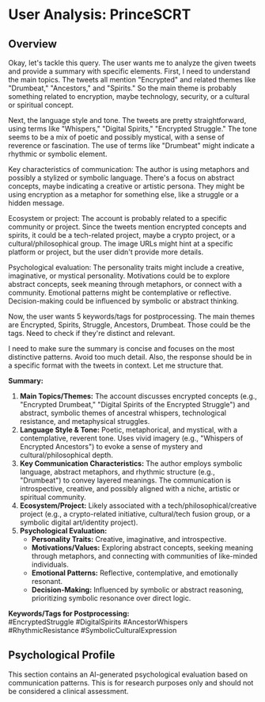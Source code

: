# User Analysis: PrinceSCRT

## Overview

<think>
Okay, let's tackle this query. The user wants me to analyze the given tweets and provide a summary with specific elements. First, I need to understand the main topics. The tweets all mention "Encrypted" and related themes like "Drumbeat," "Ancestors," and "Spirits." So the main theme is probably something related to encryption, maybe technology, security, or a cultural or spiritual concept.

Next, the language style and tone. The tweets are pretty straightforward, using terms like "Whispers," "Digital Spirits," "Encrypted Struggle." The tone seems to be a mix of poetic and possibly mystical, with a sense of reverence or fascination. The use of terms like "Drumbeat" might indicate a rhythmic or symbolic element.

Key characteristics of communication: The author is using metaphors and possibly a stylized or symbolic language. There's a focus on abstract concepts, maybe indicating a creative or artistic persona. They might be using encryption as a metaphor for something else, like a struggle or a hidden message.

Ecosystem or project: The account is probably related to a specific community or project. Since the tweets mention encrypted concepts and spirits, it could be a tech-related project, maybe a crypto project, or a cultural/philosophical group. The image URLs might hint at a specific platform or project, but the user didn't provide more details.

Psychological evaluation: The personality traits might include a creative, imaginative, or mystical personality. Motivations could be to explore abstract concepts, seek meaning through metaphors, or connect with a community. Emotional patterns might be contemplative or reflective. Decision-making could be influenced by symbolic or abstract thinking.

Now, the user wants 5 keywords/tags for postprocessing. The main themes are Encrypted, Spirits, Struggle, Ancestors, Drumbeat. Those could be the tags. Need to check if they're distinct and relevant.

I need to make sure the summary is concise and focuses on the most distinctive patterns. Avoid too much detail. Also, the response should be in a specific format with the tweets in context. Let me structure that.
</think>

**Summary:**  
1. **Main Topics/Themes:** The account discusses encrypted concepts (e.g., "Encrypted Drumbeat," "Digital Spirits of the Encrypted Struggle") and abstract, symbolic themes of ancestral whispers, technological resistance, and metaphysical struggles.  
2. **Language Style & Tone:** Poetic, metaphorical, and mystical, with a contemplative, reverent tone. Uses vivid imagery (e.g., "Whispers of Encrypted Ancestors") to evoke a sense of mystery and cultural/philosophical depth.  
3. **Key Communication Characteristics:** The author employs symbolic language, abstract metaphors, and rhythmic structure (e.g., "Drumbeat") to convey layered meanings. The communication is introspective, creative, and possibly aligned with a niche, artistic or spiritual community.  
4. **Ecosystem/Project:** Likely associated with a tech/philosophical/creative project (e.g., a crypto-related initiative, cultural/tech fusion group, or a symbolic digital art/identity project).  
5. **Psychological Evaluation:**  
   - **Personality Traits:** Creative, imaginative, and introspective.  
   - **Motivations/Values:** Exploring abstract concepts, seeking meaning through metaphors, and connecting with communities of like-minded individuals.  
   - **Emotional Patterns:** Reflective, contemplative, and emotionally resonant.  
   - **Decision-Making:** Influenced by symbolic or abstract reasoning, prioritizing symbolic resonance over direct logic.  

**Keywords/Tags for Postprocessing:**  
#EncryptedStruggle #DigitalSpirits #AncestorWhispers #RhythmicResistance #SymbolicCulturalExpression

## Psychological Profile

This section contains an AI-generated psychological evaluation based on communication patterns. This is for research purposes only and should not be considered a clinical assessment.